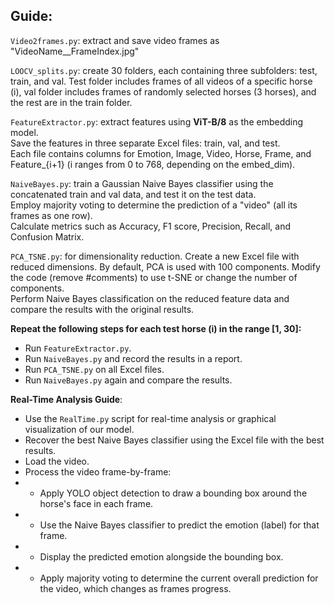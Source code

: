 ## Guide:  
`Video2frames.py`: extract and save video frames as "VideoName__FrameIndex.jpg"  

`LOOCV_splits.py`: create 30 folders, each containing three subfolders: test, train, and val. Test folder includes frames of all videos of a specific horse (i),
val folder includes frames of randomly selected horses (3 horses), and the rest are in the train folder.  

`FeatureExtractor.py`: extract features using **ViT-B/8** as the embedding model.  
Save the features in three separate Excel files: train, val, and test.  
Each file contains columns for Emotion, Image, Video, Horse, Frame, and Feature_{i+1} (i ranges from 0 to 768, depending on the embed_dim).    

`NaiveBayes.py`: train a Gaussian Naive Bayes classifier using the concatenated train and val data, and test it on the test data.  
Employ majority voting to determine the prediction of a "video" (all its frames as one row).  
Calculate metrics such as Accuracy, F1 score, Precision, Recall, and Confusion Matrix.  

`PCA_TSNE.py`: for dimensionality reduction. Create a new Excel file with reduced dimensions. By default, PCA is used with 100 components. 
Modify the code (remove #comments) to use t-SNE or change the number of components.  
Perform Naive Bayes classification on the reduced feature data and compare the results with the original results.  
  
  
**Repeat the following steps for each test horse (i) in the range [1, 30]:**
- Run `FeatureExtractor.py`.
- Run `NaiveBayes.py` and record the results in a report.
- Run `PCA_TSNE.py` on all Excel files.
- Run `NaiveBayes.py` again and compare the results.  
  
**Real-Time Analysis Guide**:  
- Use the `RealTime.py` script for real-time analysis or graphical visualization of our model.  
- Recover the best Naive Bayes classifier using the Excel file with the best results.  
- Load the video.  
- Process the video frame-by-frame:  
- - Apply YOLO object detection to draw a bounding box around the horse's face in each frame.
- - Use the Naive Bayes classifier to predict the emotion (label) for that frame.  
- - Display the predicted emotion alongside the bounding box.  
- - Apply majority voting to determine the current overall prediction for the video, which changes as frames progress.


  
  

